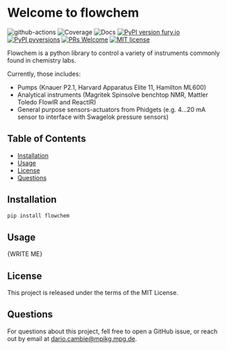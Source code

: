 Welcome to flowchem
===================

 
![github-actions](https://github.com/cambiegroup/flowchem/actions/workflows/python-app.yml/badge.svg)
![Coverage](https://codecov.io/analytics/gh/cambiegroup/flowchem/settings/badge.svg) 
![Docs](https://readthedocs.org/projects/flowchem/badge/?version=latest)
[![PyPI version fury.io](https://badge.fury.io/py/flowchem.svg)](https://pypi.org/project/flowchem/)
[![PyPI pyversions](https://img.shields.io/pypi/pyversions/flowchem.svg)](https://pypi.python.org/pypi/flowchem/)
[![PRs Welcome](https://img.shields.io/badge/PRs-welcome-brightgreen.svg?style=flat-square)](http://makeapullrequest.com)
[![MIT license](https://img.shields.io/badge/License-MIT-blue.svg)](https://lbesson.mit-license.org/)

Flowchem is a python library to control a variety of instruments commonly found in chemistry labs.

Currently, those includes:
 - Pumps (Knauer P2.1, Harvard Apparatus Elite 11, Hamilton ML600)
 - Analytical instruments (Magritek Spinsolve benchtop NMR, Mattler Toledo FlowIR and ReactIR)
 - General purpose sensors-actuators from Phidgets (e.g. 4...20 mA sensor to interface with Swagelok pressure sensors)

## Table of Contents
* [Installation](#installation)
* [Usage](#usage)
* [License](#license)
* [Questions](#questions)

 
## Installation
```javascript
pip install flowchem
```


## Usage
{WRITE ME}

## License
This project is released under the terms of the MIT License.

## Questions
For questions about this project, fell free to open a GitHub issue, or reach out by email at dario.cambie@mpikg.mpg.de.
